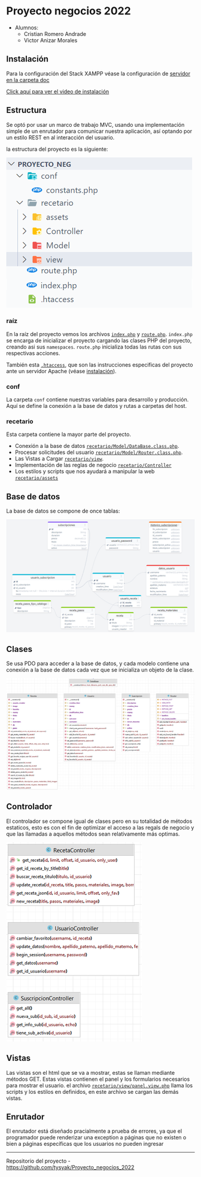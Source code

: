 # Proyecto negocios 2022

+ Alumnos:
  + Cristian Romero Andrade
  + Victor Anizar Morales

## Instalación

Para la configuración del Stack XAMPP véase la configuración de [servidor en la carpeta doc](docs/Servidor/README.md)

[Click aquí para ver el video de instalación](https://drive.google.com/file/d/1eQzedCKyAIe5GolCBDo6TZyv6n_paDU9/view?usp=sharing)

## Estructura

Se optó por usar un marco de trabajo MVC, usando una implementación simple de un enrutador para comunicar nuestra
aplicación, así optando por un estilo REST en al interacción del usuario.

la estructura del proyecto es la siguiente:

![mvc](./docs/img/mvc.png)

### raíz

En la raíz del proyecto vemos los archivos [`index.php`](index.php) y [`route.php`](route.php). `index.php` se encarga de inicializar el proyecto cargando
las clases PHP del proyecto, creando asi sus `namespaces`. `route.php`
inicializa todas las rutas con sus respectivas acciones.

También esta [`.htaccess`](.htaccess), que son las instrucciones especificas del proyecto ante un servidor Apache (véase [instalación](#instalación)).

### conf

La carpeta `conf` contiene nuestras variables para desarrollo y producción.
Aquí se define la conexión a la base de datos y rutas a carpetas del host.

### recetario

Esta carpeta contiene la mayor parte del proyecto.

+ Conexión a la base de datos [`recetario/Model/DataBase.class.php`](recetario/Model/DataBase.class.php).
+ Procesar solicitudes del usuario [`recetario/Model/Router.class.php`](recetario/Controller).
+ Las Vistas a Cargar [`recetario/view`](recetario/view/).
+ Implementación de las reglas de negocio [`recetario/Controller`](recetario/Controller/)
+ Los estilos y scripts que nos ayudará a manipular la web [`recetario/assets`](recetario/assets/)

## Base de datos

La base de datos se compone de once tablas:

![er](./docs/img/er.png)

## Clases

Se usa PDO para acceder a la base de datos, y cada modelo contiene una conexión a la base de datos cada vez que
se inicializa un objeto de la clase.

![clases](./docs/img/clases.png)

## Controlador

El controlador se compone igual de clases pero en su totalidad de métodos estaticos,
esto es con el fin de optimizar el acceso a las regals de negocio y que las llamadas
a aquellos métodos sean relativamente más optimas.

![controller](./docs/img/controller.png)


## Vistas

Las vistas son el html que se va a mostrar, estas se llaman mediante métodos GET.
Estas vistas contienen el panel y los formularios necesarios para mostrar el usuario.
el archivo [`recetario/view/panel.view.php`](recetario/view/panel.view.php) llama los
scripts y los estilos en definidos, en este archivo se cargan las demás vistas.

## Enrutador

El enrutador está diseñado pracialmente a prueba de errores, ya que el programador puede
renderizar una exception a páginas que no existen o bien a páginas específicas que los usuarios
no pueden ingresar

---

Repositorio del proyecto - <https://github.com/tysyak/Proyecto_negocios_2022>
